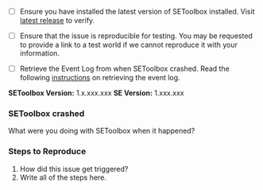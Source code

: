 - [ ] Ensure you have installed the latest version of SEToolbox installed. Visit [latest release](https://github.com/midspace/SEToolbox/releases/latest) to verify.
- [ ] Ensure that the issue is reproducible for testing. You may be requested to provide a link to a test world if we cannot reproduce it with your information.
- [ ] Retrieve the Event Log from when SEToolbox crashed. Read the following [instructions](https://github.com/midspace/SEToolbox/wiki/Reporting-bugs) on retrieving the event log.


**SEToolbox Version:** 1.x.xxx.xxx
**SE Version:** 1.xxx.xxx

### SEToolbox crashed
What were you doing with SEToolbox when it happened?

### Steps to Reproduce
1. How did this issue get triggered?
2. Write all of the steps here.

